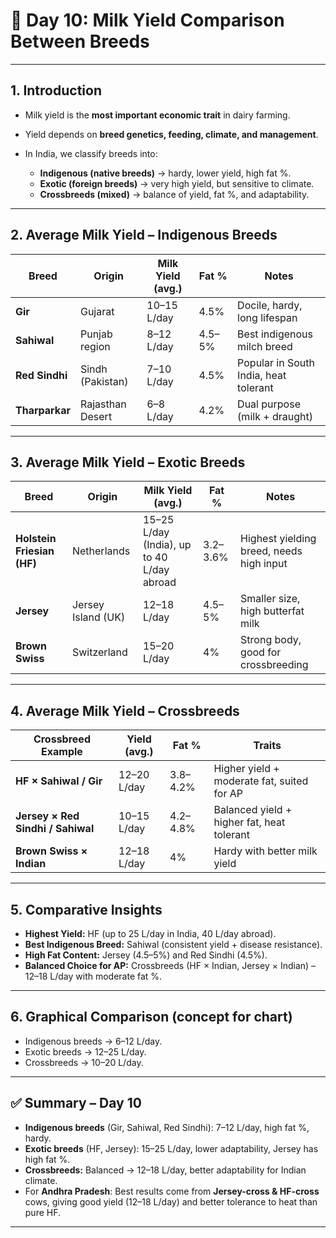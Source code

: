 <h1>🥛 Day 10: Milk Yield Comparison Between Breeds</h1>

---

## 1. Introduction

* Milk yield is the **most important economic trait** in dairy farming.
* Yield depends on **breed genetics, feeding, climate, and management**.
* In India, we classify breeds into:

  * **Indigenous (native breeds)** → hardy, lower yield, high fat %.
  * **Exotic (foreign breeds)** → very high yield, but sensitive to climate.
  * **Crossbreeds (mixed)** → balance of yield, fat %, and adaptability.

---

## 2. Average Milk Yield – Indigenous Breeds

| Breed          | Origin           | Milk Yield (avg.) | Fat %  | Notes                                 |
| -------------- | ---------------- | ----------------- | ------ | ------------------------------------- |
| **Gir**        | Gujarat          | 10–15 L/day       | 4.5%   | Docile, hardy, long lifespan          |
| **Sahiwal**    | Punjab region    | 8–12 L/day        | 4.5–5% | Best indigenous milch breed           |
| **Red Sindhi** | Sindh (Pakistan) | 7–10 L/day        | 4.5%   | Popular in South India, heat tolerant |
| **Tharparkar** | Rajasthan Desert | 6–8 L/day         | 4.2%   | Dual purpose (milk + draught)         |

---

## 3. Average Milk Yield – Exotic Breeds

| Breed                      | Origin             | Milk Yield (avg.)                          | Fat %    | Notes                                    |
| -------------------------- | ------------------ | ------------------------------------------ | -------- | ---------------------------------------- |
| **Holstein Friesian (HF)** | Netherlands        | 15–25 L/day (India), up to 40 L/day abroad | 3.2–3.6% | Highest yielding breed, needs high input |
| **Jersey**                 | Jersey Island (UK) | 12–18 L/day                                | 4.5–5%   | Smaller size, high butterfat milk        |
| **Brown Swiss**            | Switzerland        | 15–20 L/day                                | 4%       | Strong body, good for crossbreeding      |

---

## 4. Average Milk Yield – Crossbreeds

| Crossbreed Example                | Yield (avg.) | Fat %    | Traits                                     |
| --------------------------------- | ------------ | -------- | ------------------------------------------ |
| **HF × Sahiwal / Gir**            | 12–20 L/day  | 3.8–4.2% | Higher yield + moderate fat, suited for AP |
| **Jersey × Red Sindhi / Sahiwal** | 10–15 L/day  | 4.2–4.8% | Balanced yield + higher fat, heat tolerant |
| **Brown Swiss × Indian**          | 12–18 L/day  | 4%       | Hardy with better milk yield               |

---

## 5. Comparative Insights

* **Highest Yield:** HF (up to 25 L/day in India, 40 L/day abroad).
* **Best Indigenous Breed:** Sahiwal (consistent yield + disease resistance).
* **High Fat Content:** Jersey (4.5–5%) and Red Sindhi (4.5%).
* **Balanced Choice for AP:** Crossbreeds (HF × Indian, Jersey × Indian) – 12–18 L/day with moderate fat %.

---

## 6. Graphical Comparison (concept for chart)

* Indigenous breeds → 6–12 L/day.
* Exotic breeds → 12–25 L/day.
* Crossbreeds → 10–20 L/day.

---

## ✅ Summary – Day 10

* **Indigenous breeds** (Gir, Sahiwal, Red Sindhi): 7–12 L/day, high fat %, hardy.
* **Exotic breeds** (HF, Jersey): 15–25 L/day, lower adaptability, Jersey has high fat %.
* **Crossbreeds:** Balanced → 12–18 L/day, better adaptability for Indian climate.
* For **Andhra Pradesh**: Best results come from **Jersey-cross & HF-cross** cows, giving good yield (12–18 L/day) and better tolerance to heat than pure HF.

---
